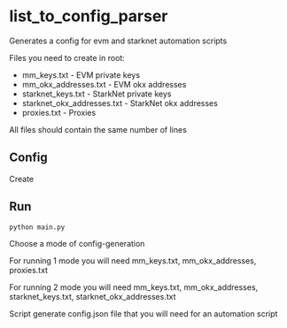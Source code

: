 # list_to_config_parser

Generates a config for evm and starknet automation scripts

Files you need to create in root:
- mm_keys.txt - EVM private keys
- mm_okx_addresses.txt - EVM okx addresses
- starknet_keys.txt - StarkNet private keys
- starknet_okx_addresses.txt - StarkNet okx addresses
- proxies.txt - Proxies

All files should contain the same number of lines

## Config
Create 

## Run
```
python main.py
```

Choose a mode of config-generation

For running 1 mode you will need mm_keys.txt, mm_okx_addresses, proxies.txt

For running 2 mode you will need mm_keys.txt, mm_okx_addresses, starknet_keys.txt, starknet_okx_addresses.txt

Script generate config.json file that you will need for an automation script